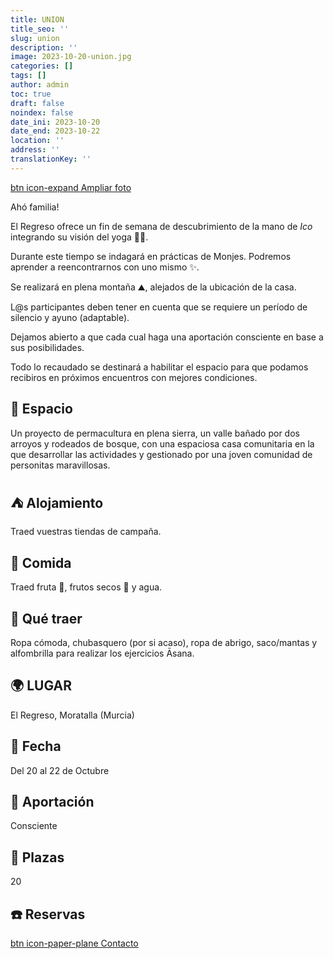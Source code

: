 ```yaml
---
title: UNION
title_seo: ''
slug: union
description: ''
image: 2023-10-20-union.jpg
categories: []
tags: []
author: admin
toc: true
draft: false
noindex: false
date_ini: 2023-10-20
date_end: 2023-10-22
location: ''
address: ''
translationKey: ''
---
```


[btn icon-expand Ampliar foto](2023-10-20-union.jpg)

Ahó familia!

El Regreso ofrece un fin de semana de descubrimiento de la mano de *Ico* integrando su visión del yoga 🧘‍♀️.

Durante este tiempo se indagará en prácticas de Monjes. Podremos aprender a reencontrarnos con uno mismo ✨.

Se realizará en plena montaña ⛰️, alejados de la ubicación de la casa.

L@s participantes deben tener en cuenta que se requiere un período de silencio y ayuno (adaptable).

Dejamos abierto a que cada cual haga una aportación consciente en base a sus posibilidades. 

Todo lo recaudado se destinará a habilitar el espacio para que podamos recibiros en próximos encuentros con mejores condiciones.

## 🌲 Espacio

Un proyecto de permacultura en plena sierra, un valle bañado por dos arroyos y rodeados de bosque, con una espaciosa casa comunitaria en la que desarrollar las actividades y gestionado por una joven comunidad de personitas maravillosas.

## ⛺ Alojamiento

Traed vuestras tiendas de campaña.

## 🌮 Comida

Traed fruta 🍌, frutos secos 🌰 y agua.

## 🎨 Qué traer

Ropa cómoda, chubasquero (por si acaso), ropa de abrigo, saco/mantas y alfombrilla para realizar los ejercicios Āsana.

## 🌍 LUGAR

El Regreso, Moratalla (Murcia)

## 📅 Fecha

Del 20 al 22 de Octubre

## 💱 Aportación

Consciente

## 👫 Plazas

20

## ☎️ Reservas

[btn icon-paper-plane Contacto](/#contacto)